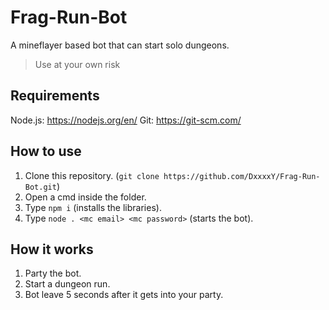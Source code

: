 # Frag-Run-Bot
A mineflayer based bot that can start solo dungeons.
> Use at your own risk

## Requirements
Node.js: https://nodejs.org/en/
Git: https://git-scm.com/

## How to use
1. Clone this repository. (`git clone https://github.com/DxxxxY/Frag-Run-Bot.git`)
2. Open a cmd inside the folder.
3. Type `npm i` (installs the libraries).
3. Type `node . <mc email> <mc password>` (starts the bot).

## How it works
1. Party the bot.
2. Start a dungeon run.
3. Bot leave 5 seconds after it gets into your party.
